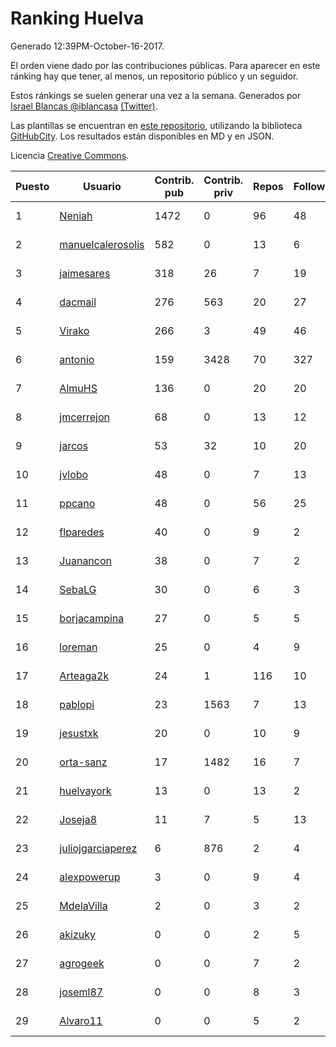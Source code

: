 # Ranking Huelva

Generado 12:39PM-October-16-2017.

El orden viene dado por las contribuciones públicas. Para aparecer en este ránking hay que tener, al menos, un repositorio público y un seguidor.

Estos ránkings se suelen generar una vez a la semana. Generados por [Israel Blancas @iblancasa](https://github.com/iblancasa/) [(Twitter)](https://twitter.com/iblancasa).

Las plantillas se encuentran en [este repositorio](https://github.com/iblancasa/GH-Spanish-Ranking), utilizando la biblioteca [GitHubCity](https://github.com/iblancasa/GitHubCity). Los resultados están disponibles en MD y en JSON.

Licencia [Creative Commons](https://creativecommons.org/licenses/by/4.0/).

| Puesto   |  Usuario  | Contrib. pub | Contrib. priv |Repos| Followers | Desde |  Avatar  |
|----------|-----------|--------------|---------------|-----|-----------|-------|----------|
|1|[Neniah](https://github.com/Neniah)|1472|0|96|48|2011-10-22|![Neniah](https://avatars3.githubusercontent.com/u/1144759)|
|2|[manuelcalerosolis](https://github.com/manuelcalerosolis)|582|0|13|6|2012-12-20|![manuelcalerosolis](https://avatars2.githubusercontent.com/u/3088246)|
|3|[jaimesares](https://github.com/jaimesares)|318|26|7|19|2012-09-28|![jaimesares](https://avatars1.githubusercontent.com/u/2446051)|
|4|[dacmail](https://github.com/dacmail)|276|563|20|27|2008-05-28|![dacmail](https://avatars2.githubusercontent.com/u/11754)|
|5|[Virako](https://github.com/Virako)|266|3|49|46|2011-05-28|![Virako](https://avatars3.githubusercontent.com/u/815686)|
|6|[antonio](https://github.com/antonio)|159|3428|70|327|2008-07-19|![antonio](https://avatars1.githubusercontent.com/u/17516)|
|7|[AlmuHS](https://github.com/AlmuHS)|136|0|20|20|2015-10-11|![AlmuHS](https://avatars1.githubusercontent.com/u/15078104)|
|8|[jmcerrejon](https://github.com/jmcerrejon)|68|0|13|12|2012-07-09|![jmcerrejon](https://avatars1.githubusercontent.com/u/1942431)|
|9|[jarcos](https://github.com/jarcos)|53|32|10|20|2011-07-23|![jarcos](https://avatars2.githubusercontent.com/u/933995)|
|10|[jvlobo](https://github.com/jvlobo)|48|0|7|13|2013-10-12|![jvlobo](https://avatars1.githubusercontent.com/u/5671420)|
|11|[ppcano](https://github.com/ppcano)|48|0|56|25|2011-06-02|![ppcano](https://avatars0.githubusercontent.com/u/825430)|
|12|[flparedes](https://github.com/flparedes)|40|0|9|2|2015-06-28|![flparedes](https://avatars2.githubusercontent.com/u/13085943)|
|13|[Juanancon](https://github.com/Juanancon)|38|0|7|2|2016-04-29|![Juanancon](https://avatars1.githubusercontent.com/u/18741909)|
|14|[SebaLG](https://github.com/SebaLG)|30|0|6|3|2015-11-17|![SebaLG](https://avatars1.githubusercontent.com/u/15893746)|
|15|[borjacampina](https://github.com/borjacampina)|27|0|5|5|2010-12-08|![borjacampina](https://avatars1.githubusercontent.com/u/514025)|
|16|[loreman](https://github.com/loreman)|25|0|4|9|2010-11-19|![loreman](https://avatars2.githubusercontent.com/u/488198)|
|17|[Arteaga2k](https://github.com/Arteaga2k)|24|1|116|10|2012-05-11|![Arteaga2k](https://avatars2.githubusercontent.com/u/1731164)|
|18|[pablopi](https://github.com/pablopi)|23|1563|7|13|2014-02-19|![pablopi](https://avatars0.githubusercontent.com/u/6725714)|
|19|[jesustxk](https://github.com/jesustxk)|20|0|10|9|2014-07-01|![jesustxk](https://avatars2.githubusercontent.com/u/8038664)|
|20|[orta-sanz](https://github.com/orta-sanz)|17|1482|16|7|2013-01-22|![orta-sanz](https://avatars2.githubusercontent.com/u/3337555)|
|21|[huelvayork](https://github.com/huelvayork)|13|0|13|2|2011-03-29|![huelvayork](https://avatars3.githubusercontent.com/u/697151)|
|22|[Joseja8](https://github.com/Joseja8)|11|7|5|13|2014-07-12|![Joseja8](https://avatars0.githubusercontent.com/u/8145991)|
|23|[juliojgarciaperez](https://github.com/juliojgarciaperez)|6|876|2|4|2015-08-26|![juliojgarciaperez](https://avatars2.githubusercontent.com/u/13980296)|
|24|[alexpowerup](https://github.com/alexpowerup)|3|0|9|4|2015-04-20|![alexpowerup](https://avatars0.githubusercontent.com/u/12040064)|
|25|[MdelaVilla](https://github.com/MdelaVilla)|2|0|3|2|2012-07-18|![MdelaVilla](https://avatars0.githubusercontent.com/u/2000720)|
|26|[akizuky](https://github.com/akizuky)|0|0|2|5|2011-09-08|![akizuky](https://avatars2.githubusercontent.com/u/1035039)|
|27|[agrogeek](https://github.com/agrogeek)|0|0|7|2|2009-04-01|![agrogeek](https://avatars0.githubusercontent.com/u/69480)|
|28|[joseml87](https://github.com/joseml87)|0|0|8|3|2016-01-13|![joseml87](https://avatars3.githubusercontent.com/u/16690607)|
|29|[Alvaro11](https://github.com/Alvaro11)|0|0|5|2|2014-09-26|![Alvaro11](https://avatars3.githubusercontent.com/u/8927377)|
